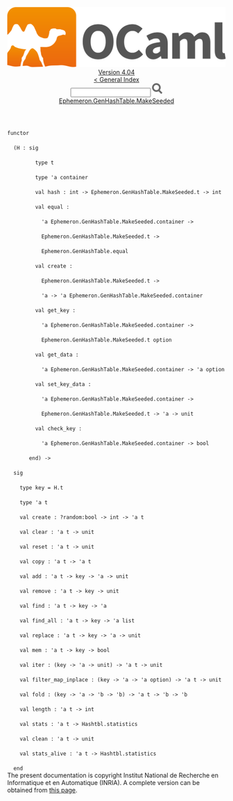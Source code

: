 <!-- ((! set title API !)) ((! set documentation !)) ((! set api !)) ((! set nobreadcrumb !)) -->
<div class="api"><header><nav class="toc brand"><a class="brand" href="https://ocaml.org/"><img src="colour-logo-gray.svg" class="svg" alt="OCaml"></a></nav><nav class="toc"><div class="toc_version"><a href="/docs" id="version-select">Version 4.04</a></div><a href="index.html">&lt; General Index</a><div class="api_search"><input type="text" name="apisearch" id="api_search" oninput="mySearch(false);" onkeypress="this.oninput();" onclick="this.oninput();" onpaste="this.oninput();">
<img src="search_icon.svg" alt="Search" class="svg" onclick="mySearch(false)"></div>
<div id="search_results"></div><div class="toc_title"><a href="Ephemeron.GenHashTable.MakeSeeded.html">Ephemeron.GenHashTable.MakeSeeded</a></div><ul></ul></nav></header>
<code class="code"><span class="keyword">functor</span><br>
&nbsp;&nbsp;(<span class="constructor">H</span>&nbsp;:&nbsp;<span class="keyword">sig</span><br>
&nbsp;&nbsp;&nbsp;&nbsp;&nbsp;&nbsp;&nbsp;&nbsp;&nbsp;<span class="keyword">type</span>&nbsp;t<br>
&nbsp;&nbsp;&nbsp;&nbsp;&nbsp;&nbsp;&nbsp;&nbsp;&nbsp;<span class="keyword">type</span>&nbsp;<span class="keywordsign">'</span>a&nbsp;container<br>
&nbsp;&nbsp;&nbsp;&nbsp;&nbsp;&nbsp;&nbsp;&nbsp;&nbsp;<span class="keyword">val</span>&nbsp;hash&nbsp;:&nbsp;int&nbsp;<span class="keywordsign">-&gt;</span>&nbsp;<span class="constructor">Ephemeron</span>.<span class="constructor">GenHashTable</span>.<span class="constructor">MakeSeeded</span>.t&nbsp;<span class="keywordsign">-&gt;</span>&nbsp;int<br>
&nbsp;&nbsp;&nbsp;&nbsp;&nbsp;&nbsp;&nbsp;&nbsp;&nbsp;<span class="keyword">val</span>&nbsp;equal&nbsp;:<br>
&nbsp;&nbsp;&nbsp;&nbsp;&nbsp;&nbsp;&nbsp;&nbsp;&nbsp;&nbsp;&nbsp;<span class="keywordsign">'</span>a&nbsp;<span class="constructor">Ephemeron</span>.<span class="constructor">GenHashTable</span>.<span class="constructor">MakeSeeded</span>.container&nbsp;<span class="keywordsign">-&gt;</span><br>
&nbsp;&nbsp;&nbsp;&nbsp;&nbsp;&nbsp;&nbsp;&nbsp;&nbsp;&nbsp;&nbsp;<span class="constructor">Ephemeron</span>.<span class="constructor">GenHashTable</span>.<span class="constructor">MakeSeeded</span>.t&nbsp;<span class="keywordsign">-&gt;</span><br>
&nbsp;&nbsp;&nbsp;&nbsp;&nbsp;&nbsp;&nbsp;&nbsp;&nbsp;&nbsp;&nbsp;<span class="constructor">Ephemeron</span>.<span class="constructor">GenHashTable</span>.equal<br>
&nbsp;&nbsp;&nbsp;&nbsp;&nbsp;&nbsp;&nbsp;&nbsp;&nbsp;<span class="keyword">val</span>&nbsp;create&nbsp;:<br>
&nbsp;&nbsp;&nbsp;&nbsp;&nbsp;&nbsp;&nbsp;&nbsp;&nbsp;&nbsp;&nbsp;<span class="constructor">Ephemeron</span>.<span class="constructor">GenHashTable</span>.<span class="constructor">MakeSeeded</span>.t&nbsp;<span class="keywordsign">-&gt;</span><br>
&nbsp;&nbsp;&nbsp;&nbsp;&nbsp;&nbsp;&nbsp;&nbsp;&nbsp;&nbsp;&nbsp;<span class="keywordsign">'</span>a&nbsp;<span class="keywordsign">-&gt;</span>&nbsp;<span class="keywordsign">'</span>a&nbsp;<span class="constructor">Ephemeron</span>.<span class="constructor">GenHashTable</span>.<span class="constructor">MakeSeeded</span>.container<br>
&nbsp;&nbsp;&nbsp;&nbsp;&nbsp;&nbsp;&nbsp;&nbsp;&nbsp;<span class="keyword">val</span>&nbsp;get_key&nbsp;:<br>
&nbsp;&nbsp;&nbsp;&nbsp;&nbsp;&nbsp;&nbsp;&nbsp;&nbsp;&nbsp;&nbsp;<span class="keywordsign">'</span>a&nbsp;<span class="constructor">Ephemeron</span>.<span class="constructor">GenHashTable</span>.<span class="constructor">MakeSeeded</span>.container&nbsp;<span class="keywordsign">-&gt;</span><br>
&nbsp;&nbsp;&nbsp;&nbsp;&nbsp;&nbsp;&nbsp;&nbsp;&nbsp;&nbsp;&nbsp;<span class="constructor">Ephemeron</span>.<span class="constructor">GenHashTable</span>.<span class="constructor">MakeSeeded</span>.t&nbsp;option<br>
&nbsp;&nbsp;&nbsp;&nbsp;&nbsp;&nbsp;&nbsp;&nbsp;&nbsp;<span class="keyword">val</span>&nbsp;get_data&nbsp;:<br>
&nbsp;&nbsp;&nbsp;&nbsp;&nbsp;&nbsp;&nbsp;&nbsp;&nbsp;&nbsp;&nbsp;<span class="keywordsign">'</span>a&nbsp;<span class="constructor">Ephemeron</span>.<span class="constructor">GenHashTable</span>.<span class="constructor">MakeSeeded</span>.container&nbsp;<span class="keywordsign">-&gt;</span>&nbsp;<span class="keywordsign">'</span>a&nbsp;option<br>
&nbsp;&nbsp;&nbsp;&nbsp;&nbsp;&nbsp;&nbsp;&nbsp;&nbsp;<span class="keyword">val</span>&nbsp;set_key_data&nbsp;:<br>
&nbsp;&nbsp;&nbsp;&nbsp;&nbsp;&nbsp;&nbsp;&nbsp;&nbsp;&nbsp;&nbsp;<span class="keywordsign">'</span>a&nbsp;<span class="constructor">Ephemeron</span>.<span class="constructor">GenHashTable</span>.<span class="constructor">MakeSeeded</span>.container&nbsp;<span class="keywordsign">-&gt;</span><br>
&nbsp;&nbsp;&nbsp;&nbsp;&nbsp;&nbsp;&nbsp;&nbsp;&nbsp;&nbsp;&nbsp;<span class="constructor">Ephemeron</span>.<span class="constructor">GenHashTable</span>.<span class="constructor">MakeSeeded</span>.t&nbsp;<span class="keywordsign">-&gt;</span>&nbsp;<span class="keywordsign">'</span>a&nbsp;<span class="keywordsign">-&gt;</span>&nbsp;unit<br>
&nbsp;&nbsp;&nbsp;&nbsp;&nbsp;&nbsp;&nbsp;&nbsp;&nbsp;<span class="keyword">val</span>&nbsp;check_key&nbsp;:<br>
&nbsp;&nbsp;&nbsp;&nbsp;&nbsp;&nbsp;&nbsp;&nbsp;&nbsp;&nbsp;&nbsp;<span class="keywordsign">'</span>a&nbsp;<span class="constructor">Ephemeron</span>.<span class="constructor">GenHashTable</span>.<span class="constructor">MakeSeeded</span>.container&nbsp;<span class="keywordsign">-&gt;</span>&nbsp;bool<br>
&nbsp;&nbsp;&nbsp;&nbsp;&nbsp;&nbsp;&nbsp;<span class="keyword">end</span>)&nbsp;<span class="keywordsign">-&gt;</span><br>
&nbsp;&nbsp;<span class="keyword">sig</span><br>
&nbsp;&nbsp;&nbsp;&nbsp;<span class="keyword">type</span>&nbsp;key&nbsp;=&nbsp;<span class="constructor">H</span>.t<br>
&nbsp;&nbsp;&nbsp;&nbsp;<span class="keyword">type</span>&nbsp;<span class="keywordsign">'</span>a&nbsp;t<br>
&nbsp;&nbsp;&nbsp;&nbsp;<span class="keyword">val</span>&nbsp;create&nbsp;:&nbsp;?random:bool&nbsp;<span class="keywordsign">-&gt;</span>&nbsp;int&nbsp;<span class="keywordsign">-&gt;</span>&nbsp;<span class="keywordsign">'</span>a&nbsp;t<br>
&nbsp;&nbsp;&nbsp;&nbsp;<span class="keyword">val</span>&nbsp;clear&nbsp;:&nbsp;<span class="keywordsign">'</span>a&nbsp;t&nbsp;<span class="keywordsign">-&gt;</span>&nbsp;unit<br>
&nbsp;&nbsp;&nbsp;&nbsp;<span class="keyword">val</span>&nbsp;reset&nbsp;:&nbsp;<span class="keywordsign">'</span>a&nbsp;t&nbsp;<span class="keywordsign">-&gt;</span>&nbsp;unit<br>
&nbsp;&nbsp;&nbsp;&nbsp;<span class="keyword">val</span>&nbsp;copy&nbsp;:&nbsp;<span class="keywordsign">'</span>a&nbsp;t&nbsp;<span class="keywordsign">-&gt;</span>&nbsp;<span class="keywordsign">'</span>a&nbsp;t<br>
&nbsp;&nbsp;&nbsp;&nbsp;<span class="keyword">val</span>&nbsp;add&nbsp;:&nbsp;<span class="keywordsign">'</span>a&nbsp;t&nbsp;<span class="keywordsign">-&gt;</span>&nbsp;key&nbsp;<span class="keywordsign">-&gt;</span>&nbsp;<span class="keywordsign">'</span>a&nbsp;<span class="keywordsign">-&gt;</span>&nbsp;unit<br>
&nbsp;&nbsp;&nbsp;&nbsp;<span class="keyword">val</span>&nbsp;remove&nbsp;:&nbsp;<span class="keywordsign">'</span>a&nbsp;t&nbsp;<span class="keywordsign">-&gt;</span>&nbsp;key&nbsp;<span class="keywordsign">-&gt;</span>&nbsp;unit<br>
&nbsp;&nbsp;&nbsp;&nbsp;<span class="keyword">val</span>&nbsp;find&nbsp;:&nbsp;<span class="keywordsign">'</span>a&nbsp;t&nbsp;<span class="keywordsign">-&gt;</span>&nbsp;key&nbsp;<span class="keywordsign">-&gt;</span>&nbsp;<span class="keywordsign">'</span>a<br>
&nbsp;&nbsp;&nbsp;&nbsp;<span class="keyword">val</span>&nbsp;find_all&nbsp;:&nbsp;<span class="keywordsign">'</span>a&nbsp;t&nbsp;<span class="keywordsign">-&gt;</span>&nbsp;key&nbsp;<span class="keywordsign">-&gt;</span>&nbsp;<span class="keywordsign">'</span>a&nbsp;list<br>
&nbsp;&nbsp;&nbsp;&nbsp;<span class="keyword">val</span>&nbsp;replace&nbsp;:&nbsp;<span class="keywordsign">'</span>a&nbsp;t&nbsp;<span class="keywordsign">-&gt;</span>&nbsp;key&nbsp;<span class="keywordsign">-&gt;</span>&nbsp;<span class="keywordsign">'</span>a&nbsp;<span class="keywordsign">-&gt;</span>&nbsp;unit<br>
&nbsp;&nbsp;&nbsp;&nbsp;<span class="keyword">val</span>&nbsp;mem&nbsp;:&nbsp;<span class="keywordsign">'</span>a&nbsp;t&nbsp;<span class="keywordsign">-&gt;</span>&nbsp;key&nbsp;<span class="keywordsign">-&gt;</span>&nbsp;bool<br>
&nbsp;&nbsp;&nbsp;&nbsp;<span class="keyword">val</span>&nbsp;iter&nbsp;:&nbsp;(key&nbsp;<span class="keywordsign">-&gt;</span>&nbsp;<span class="keywordsign">'</span>a&nbsp;<span class="keywordsign">-&gt;</span>&nbsp;unit)&nbsp;<span class="keywordsign">-&gt;</span>&nbsp;<span class="keywordsign">'</span>a&nbsp;t&nbsp;<span class="keywordsign">-&gt;</span>&nbsp;unit<br>
&nbsp;&nbsp;&nbsp;&nbsp;<span class="keyword">val</span>&nbsp;filter_map_inplace&nbsp;:&nbsp;(key&nbsp;<span class="keywordsign">-&gt;</span>&nbsp;<span class="keywordsign">'</span>a&nbsp;<span class="keywordsign">-&gt;</span>&nbsp;<span class="keywordsign">'</span>a&nbsp;option)&nbsp;<span class="keywordsign">-&gt;</span>&nbsp;<span class="keywordsign">'</span>a&nbsp;t&nbsp;<span class="keywordsign">-&gt;</span>&nbsp;unit<br>
&nbsp;&nbsp;&nbsp;&nbsp;<span class="keyword">val</span>&nbsp;fold&nbsp;:&nbsp;(key&nbsp;<span class="keywordsign">-&gt;</span>&nbsp;<span class="keywordsign">'</span>a&nbsp;<span class="keywordsign">-&gt;</span>&nbsp;<span class="keywordsign">'</span>b&nbsp;<span class="keywordsign">-&gt;</span>&nbsp;<span class="keywordsign">'</span>b)&nbsp;<span class="keywordsign">-&gt;</span>&nbsp;<span class="keywordsign">'</span>a&nbsp;t&nbsp;<span class="keywordsign">-&gt;</span>&nbsp;<span class="keywordsign">'</span>b&nbsp;<span class="keywordsign">-&gt;</span>&nbsp;<span class="keywordsign">'</span>b<br>
&nbsp;&nbsp;&nbsp;&nbsp;<span class="keyword">val</span>&nbsp;length&nbsp;:&nbsp;<span class="keywordsign">'</span>a&nbsp;t&nbsp;<span class="keywordsign">-&gt;</span>&nbsp;int<br>
&nbsp;&nbsp;&nbsp;&nbsp;<span class="keyword">val</span>&nbsp;stats&nbsp;:&nbsp;<span class="keywordsign">'</span>a&nbsp;t&nbsp;<span class="keywordsign">-&gt;</span>&nbsp;<span class="constructor">Hashtbl</span>.statistics<br>
&nbsp;&nbsp;&nbsp;&nbsp;<span class="keyword">val</span>&nbsp;clean&nbsp;:&nbsp;<span class="keywordsign">'</span>a&nbsp;t&nbsp;<span class="keywordsign">-&gt;</span>&nbsp;unit<br>
&nbsp;&nbsp;&nbsp;&nbsp;<span class="keyword">val</span>&nbsp;stats_alive&nbsp;:&nbsp;<span class="keywordsign">'</span>a&nbsp;t&nbsp;<span class="keywordsign">-&gt;</span>&nbsp;<span class="constructor">Hashtbl</span>.statistics<br>
&nbsp;&nbsp;<span class="keyword">end</span></code><div class="copyright">The present documentation is copyright Institut National de Recherche en Informatique et en Automatique (INRIA). A complete version can be obtained from <a href="http://caml.inria.fr/pub/docs/manual-ocaml/">this page</a>.</div></div>